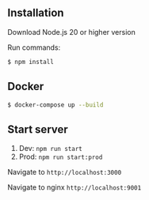 ## Installation
Download Node.js 20 or higher version

Run commands:
```bash
$ npm install
```

## Docker
```bash
$ docker-compose up --build
```

## Start server
1. Dev: `npm run start`
2. Prod: `npm run start:prod`

Navigate to `http://localhost:3000`

Navigate to nginx `http://localhost:9001`
